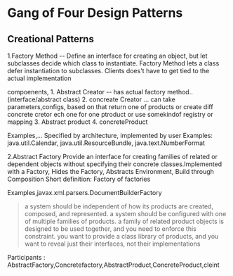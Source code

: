 Gang of Four Design Patterns
============================
Creational Patterns
-------------------------

1.Factory Method -- Define an interface for creating an object, but let subclasses decide which class to instantiate. Factory Method lets a class defer instantiation to subclasses. Clients does't have to get tied to the actual implementation

compoenents, 1. Abstract Creator -- has actual factory method..(interface/abstract class) 2. concreate Creator ... can take parameters,configs, based on that return one of products or create diff concrete cretor ech one for one ptroduct or use somekindof registry or mapping 3. Abstract product 4. concreteProduct

Examples,... Specified by architecture, implemented by user Examples: java.util.Calendar, java.util.ResourceBundle, java.text.NumberFormat

2.Abstract Factory
Provide an interface for creating families of related or dependent objects without specifying their concrete classes.Implemented with a Factory, Hides the Factory, Abstracts Environment, Build through Composition Short definition: Factory of factories
 
 Examples,javax.xml.parsers.DocumentBuilderFactory
 > a system should be independent of how its products are created, composed, and represented.
 > a system should be configured with one of multiple families of products.
 > a family of related product objects is designed to be used together, and you need to enforce this constraint.
 > you want to provide a class library of products, and you want to reveal just their interfaces, not their implementations
 
 Participants : AbstractFactory,Concretefactory,AbstractProduct,ConcreteProduct,cleint
